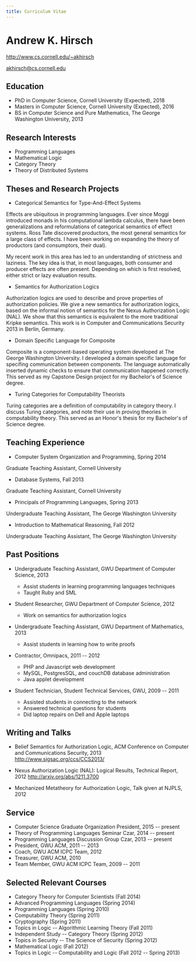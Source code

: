 ```yaml
---
title: Curriculum Vitae
---
```


# Andrew K. Hirsch


<http://www.cs.cornell.edu/~akhirsch>

<akhirsch@cs.cornell.edu>

## Education
- PhD in Computer Science, Cornell University (Expected), 2018
- Masters in Computer Science, Cornell University (Expected), 2016
- BS in Computer Science and Pure Mathematics, The George Washington University, 2013

## Research Interests
- Programming Languages
- Mathematical Logic
- Category Theory
- Theory of Distributed Systems

## Theses and Research Projects

- Categorical Semantics for Type-And-Effect Systems

Effects are ubiquitous in programming languages.
Ever since Moggi introduced monads in his computational lambda calculus,
there have been generalizations and reformulations of categorical semantics of effect systems.
Ross Tate discovered productors, the most general semantics for a large class of effects.
I have been working on expanding the theory of productors (and consumptors, their dual).

My recent work in this area has led to an understanding of strictness and laziness.
The key idea is that, in most languages, both consumer and producer effects are often present.
Depending on which is first resolved, either strict or lazy evaluation results.

- Semantics for Authorization Logics

Authorization logics are used to describe and prove properties of authorization policies.
We give a new semantics for authorization logics, based on the informal notion of semantics for
the Nexus Authorization Logic (NAL).
We show that this semantics is equivalent to the more traditional Kripke semantics.
This work is in Computer and Communications Security 2013 in Berlin, Germany.

- Domain Specific Language for Composite

Composite is a component-based operating system developed at The George Washington University.
I developed a domain specific language for specifing communication between components.
The language automatically inserted dynamic checks to ensure that communication happened correctly.
This served as my Capstone Design project for my Bachelor's of Science degree.

- Turing Categories for Computability Theorists

Turing categories are a definition of computability in category theory.
I discuss Turing categories, and note their use in proving theories in computability theory.
This served as an Honor's thesis for my Bachelor's of Science degree.

## Teaching Experience

- Computer System Organization and Programming, Spring 2014

Graduate Teaching Assistant, Cornell University

- Database Systems, Fall 2013

Graduate Teaching Assistant, Cornell University

- Principals of Programming Languages, Spring 2013

Undergraduate Teaching Assistant, The George Washington University

- Introduction to Mathematical Reasoning, Fall 2012

Undergraduate Teaching Assistant, The George Washington University

## Past Positions

- Undergraduate Teaching Assistant, GWU Department of Computer Science, 2013
    - Assist students in learning programming languages techniques
    - Taught Ruby and SML

- Student Researcher, GWU Department of Computer Science, 2012
    - Work on semantics for authorization logics

- Undergraduate Teaching Assistant, GWU Department of Mathematics, 2013
    - Assist students in learning how to write proofs

- Contractor, Omnipacs, 2011 -- 2012
    - PHP and Javascript web development
    - MySQL, PostgresSQL, and couchDB database administration
    - Java applet development

- Student Technician, Student Technical Services, GWU, 2009 -- 2011
    - Assisted students in connecting to the network
    - Answered technical questions for students
    - Did laptop repairs on Dell and Apple laptops

## Writing and Talks

- Belief Semantics for Authorization Logic, ACM Conference on Computer and Communications Security, 2013
http://www.sigsac.org/ccs/CCS2013/

- Nexus Authorization Logic (NAL): Logical Results, Technical Report, 2012
http://arxiv.org/abs/1211.3700

- Mechanized Metatheory for Authorization Logic, Talk given at NJPLS, 2012

## Service

- Computer Science Graduate Organization President, 2015 -- present
- Theory of Programming Languages Seminar Czar, 2014 -- present
- Programming Languages Discussion Group Czar, 2013 -- present
- President, GWU ACM, 2011 -- 2013
- Coach, GWU ACM ICPC Team, 2012
- Treasurer, GWU ACM, 2010
- Team Member, GWU ACM ICPC Team, 2009 -- 2011

## Selected Relevant Courses
- Category Theory for Computer Scientists (Fall 2014)
- Advanced Programming Languages (Spring 2014)
- Programming Languages (Spring 2010)
- Computability Theory (Spring 2011)
- Cryptography (Spring 2011)
- Topics in Logic -- Algorithmic Learning Theory (Fall 2011)
- Independent Study -- Category Theory (Spring 2012)
- Topics in Security -- The Science of Security (Spring 2012)
- Mathematical Logic (Fall 2012)
- Topics in Logic -- Computability and Logic (Fall 2012 -- Spring 2013)
